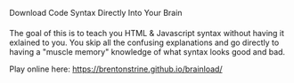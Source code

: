 Download Code Syntax Directly Into Your Brain
####

The goal of this is to teach you HTML & Javascript syntax without having it exlained to you. You skip all the confusing explanations and go directly to having a "muscle memory" knowledge of what syntax looks good and bad.

Play online here: https://brentonstrine.github.io/brainload/
